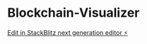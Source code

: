 # Blockchain-Visualizer

[Edit in StackBlitz next generation editor ⚡️](https://stackblitz.com/~/github.com/Web3ByVirtuAI/Blockchain-Visualizer)